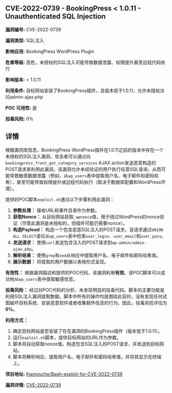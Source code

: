 ## CVE-2022-0739 - BookingPress < 1.0.11 - Unauthenticated SQL Injection

**漏洞编号:** CVE-2022-0739

**漏洞类型:** SQL注入

**影响应用:** BookingPress WordPress Plugin

**危害等级:** 高危，未授权的SQL注入可能导致数据泄露、权限提升甚至远程代码执行

**影响版本:** < 1.0.11

**利用条件:** 目标网站安装了BookingPress插件，且版本低于1.0.11，允许未授权访问admin-ajax.php

**POC 可用性:** 是

**投毒风险:** 0%

## 详情

根据漏洞库信息，BookingPress WordPress插件在1.0.11之前的版本中存在一个未授权的SQL注入漏洞。攻击者可以通过向`bookingpress_front_get_category_services` AJAX action发送恶意构造的POST请求来利用此漏洞。该漏洞允许未经验证的用户执行任意SQL查询，从而可能导致敏感数据泄露（例如，从`wp_users`表中提取用户名、电子邮件和密码哈希），甚至可能导致权限提升或远程代码执行（取决于数据库配置和WordPress环境）。

提供的POC脚本`exploit.sh`通过以下步骤利用此漏洞：

1.  **参数处理：** 接收URL和事件目录作为参数。
2.  **获取Nonce：** 从目标网站获取`_wpnonce`值，用于绕过WordPress的nonce验证（尽管此漏洞是未授权的，但插件可能仍需要nonce）。
3.  **构造Payload：** 构造一个包含恶意SQL注入的POST请求，该请求通过`UNION ALL SELECT`语句从`wp_users`表中检索`user_login`、`user_email`和`user_pass`。
4.  **发送请求：** 使用`curl`发送包含注入的POST请求到`wp-admin/admin-ajax.php`。
5.  **解析结果：** 使用`grep`和`sed`从响应中提取用户名、电子邮件和密码哈希值。
6.  **展示数据：** 将提取的用户数据以表格形式呈现。

**有效性：** 根据漏洞描述和提供的POC代码，该漏洞利用**有效**。该POC脚本可以成功地从`wp_users`表中提取敏感信息。

**投毒风险：** 经过对POC代码的分析，未发现明显的投毒代码。脚本的主要功能是利用SQL注入漏洞提取数据。脚本中所有的操作均是围绕此目的，没有发现任何试图破坏目标系统、安装恶意软件或者收集额外信息的行为。因此，投毒风险评估为**0%**。

**利用方式：**

1.  确定目标网站是否安装了存在漏洞的BookingPress插件（版本低于1.0.11）。
2.  运行`exploit.sh`脚本，提供目标网站的URL作为参数。
3.  脚本将自动获取nonce值，构造包含SQL注入的POST请求，并发送到目标网站。
4.  脚本将解析响应，提取用户名、电子邮件和密码哈希值，并将其显示在终端上。

**项目地址:** [lhamouche/Bash-exploit-for-CVE-2022-0739](https://github.com/lhamouche/Bash-exploit-for-CVE-2022-0739)

**漏洞详情:** [CVE-2022-0739](https://nvd.nist.gov/vuln/detail/CVE-2022-0739)